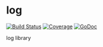 # log

[![Build Status](https://travis-ci.org/favframework/log.svg)](https://travis-ci.org/favframework/log)
[![Coverage](http://gocover.io/_badge/github.com/favframework/log)](http://gocover.io/github.com/favframework/log)
[![GoDoc](https://godoc.org/github.com/favframework/log?status.png)](http://godoc.org/github.com/favframework/log)

log library

